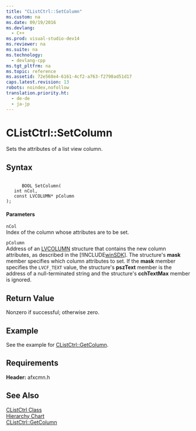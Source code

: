 ```yaml
---
title: "CListCtrl::SetColumn"
ms.custom: na
ms.date: 09/19/2016
ms.devlang: 
  - C++
ms.prod: visual-studio-dev14
ms.reviewer: na
ms.suite: na
ms.technology: 
  - devlang-cpp
ms.tgt_pltfrm: na
ms.topic: reference
ms.assetid: 72e568e4-6161-4cf2-a763-f2798ad51d17
caps.latest.revision: 13
robots: noindex,nofollow
translation.priority.ht: 
  - de-de
  - ja-jp
---
```

# CListCtrl::SetColumn
Sets the attributes of a list view column.  
  
## Syntax  
  
```  
  
      BOOL SetColumn(  
   int nCol,  
   const LVCOLUMN* pColumn   
);  
```  
  
#### Parameters  
 `nCol`  
 Index of the column whose attributes are to be set.  
  
 `pColumn`  
 Address of an [LVCOLUMN](http://msdn.microsoft.com/library/windows/desktop/bb774743) structure that contains the new column attributes, as described in the [!INCLUDE[winSDK](../vs140/includes/winSDK_md.md)]. The structure's **mask** member specifies which column attributes to set. If the **mask** member specifies the `LVCF_TEXT` value, the structure's **pszText** member is the address of a null-terminated string and the structure's **cchTextMax** member is ignored.  
  
## Return Value  
 Nonzero if successful; otherwise zero.  
  
## Example  
 See the example for [CListCtrl::GetColumn](../vs140/CListCtrl--GetColumn.md).  
  
## Requirements  
 **Header:** afxcmn.h  
  
## See Also  
 [CListCtrl Class](../vs140/CListCtrl-Class.md)   
 [Hierarchy Chart](../vs140/Hierarchy-Chart.md)   
 [CListCtrl::GetColumn](../vs140/CListCtrl--GetColumn.md)